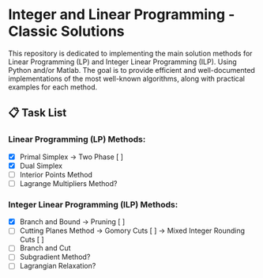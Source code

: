 # Integer and Linear Programming - Classic Solutions

This repository is dedicated to implementing the main solution methods for Linear Programming (LP) and Integer Linear Programming (ILP). Using Python and/or Matlab.
The goal is to provide efficient and well-documented implementations of the most well-known algorithms, along with practical examples for each method.

## 📋 Task List

### Linear Programming (LP) Methods:
- [x] Primal Simplex -> Two Phase [ ]
- [x] Dual Simplex
- [ ] Interior Points Method
- [ ] Lagrange Multipliers Method?

### Integer Linear Programming (ILP) Methods:
- [X] Branch and Bound -> Pruning [ ]
- [ ] Cutting Planes Method -> Gomory Cuts [ ] -> Mixed Integer Rounding Cuts [ ]
- [ ] Branch and Cut
- [ ] Subgradient Method?
- [ ] Lagrangian Relaxation?
